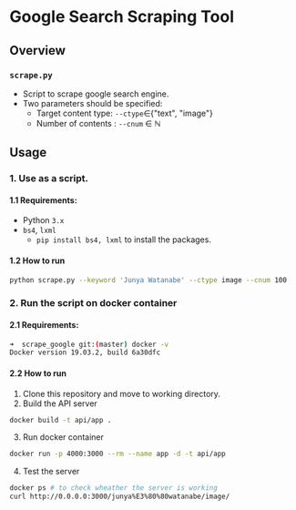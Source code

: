 # Google Search Scraping Tool
## Overview

### `scrape.py`
- Script to scrape google search engine.
- Two parameters should be specified:
  - Target content type: `--ctype`∈{"text", "image"}
  - Number of contents : `--cnum` ∈ ℕ 

## Usage

### 1. Use as a script.
#### 1.1 Requirements:
- Python `3.x`
- `bs4`, `lxml`
  - `pip install bs4, lxml` to install the packages.

#### 1.2 How to run
```bash
python scrape.py --keyword 'Junya Watanabe' --ctype image --cnum 100
```
### 2. Run the script on docker container
#### 2.1 Requirements:
```bash
➜  scrape_google git:(master) docker -v
Docker version 19.03.2, build 6a30dfc
```

#### 2.2 How to run

1. Clone this repository and move to working directory.
2. Build the API server
```bash
docker build -t api/app .
```
3. Run docker container
```bash
docker run -p 4000:3000 --rm --name app -d -t api/app
```
4. Test the server
```bash
docker ps # to check wheather the server is working
curl http://0.0.0.0:3000/junya%E3%80%80watanabe/image/
```
